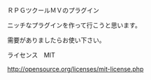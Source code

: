 ＲＰＧツクールＭＶのプラグイン

ニッチなプラグインを作って行こうと思います。

需要がありましたらお使い下さい。

ライセンス　MIT

http://opensource.org/licenses/mit-license.php

